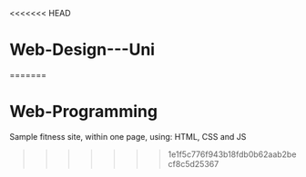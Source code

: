<<<<<<< HEAD
# Web-Design---Uni
=======
# Web-Programming
 Sample fitness site, within one page, using: HTML, CSS and JS
>>>>>>> 1e1f5c776f943b18fdb0b62aab2becf8c5d25367
